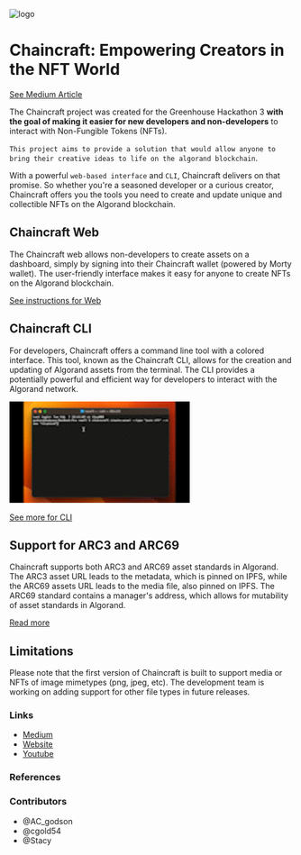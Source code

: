 ![logo]()

# Chaincraft: Empowering Creators in the NFT World

[See Medium Article]()

The Chaincraft project was created for the Greenhouse Hackathon 3 **with the goal of making it easier for new developers and non-developers** to interact with Non-Fungible Tokens (NFTs).

`This project aims to provide a solution that would allow anyone to bring their creative ideas to life on the algorand blockchain`.

With a powerful `web-based interface` and `CLI`, Chaincraft delivers on that promise. So whether you're a seasoned developer or a curious creator, Chaincraft offers you the tools you need to create and update unique and collectible NFTs on the Algorand blockchain.

## Chaincraft Web

The Chaincraft web allows non-developers to create assets on a dashboard, simply by signing into their Chaincraft wallet (powered by Morty wallet). The user-friendly interface makes it easy for anyone to create NFTs on the Algorand blockchain.

[See instructions for Web]()

## Chaincraft CLI

For developers, Chaincraft offers a command line tool with a colored interface. This tool, known as the Chaincraft CLI, allows for the creation and updating of Algorand assets from the terminal. The CLI provides a potentially powerful and efficient way for developers to interact with the Algorand network.

<!-- ![preview](./chaincraft-CLI/screenshots/test.gif) -->
<img src="https://github.com/acgodson/chaincraft/blob/main/chaincraft-CLI/screenshots/test.gif" width="320" height="180">

[See more for CLI]()

## Support for ARC3 and ARC69

Chaincraft supports both ARC3 and ARC69 asset standards in Algorand. The ARC3 asset URL leads to the metadata, which is pinned on IPFS, while the ARC69 assets URL leads to the media file, also pinned on IPFS. The ARC69 standard contains a manager's address, which allows for mutability of asset standards in Algorand.

[Read more]()

## Limitations

Please note that the first version of Chaincraft is built to support media or NFTs of image mimetypes (png, jpeg, etc). The development team is working on adding support for other file types in future releases.

### Links

- [Medium]()
- [Website]()
- [Youtube]()

### References

### Contributors

- @AC_godson
- @cgold54
- @Stacy
